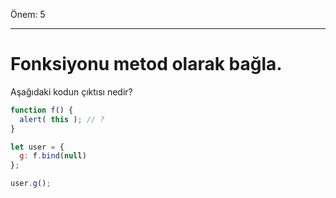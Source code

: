 Önem: 5

---

# Fonksiyonu metod olarak bağla.

Aşağıdaki kodun çıktısı nedir?

```js
function f() {
  alert( this ); // ?
}

let user = {
  g: f.bind(null)
};

user.g();
```

